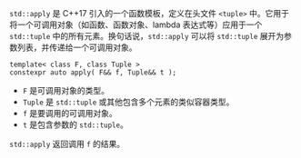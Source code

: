 `std::apply` 是 C++17 引入的一个函数模板，定义在头文件 `<tuple>` 中。它用于将一个可调用对象（如函数、函数对象、lambda 表达式等）应用于一个 `std::tuple` 中的所有元素。换句话说，`std::apply` 可以将 `std::tuple` 展开为参数列表，并传递给一个可调用对象。

```
template< class F, class Tuple >  
constexpr auto apply( F&& f, Tuple&& t );

```

- `F` 是可调用对象的类型。
- `Tuple` 是 `std::tuple` 或其他包含多个元素的类似容器类型。
- `f` 是要调用的可调用对象。
- `t` 是包含参数的 `std::tuple`。

`std::apply` 返回调用 `f` 的结果。
